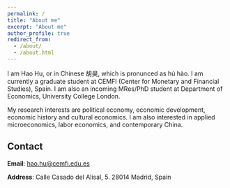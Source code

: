 ```yaml
---
permalink: /
title: "About me"
excerpt: "About me"
author_profile: true
redirect_from: 
  - /about/
  - /about.html
---
```


I am Hao Hu, or in Chinese 胡昊, which is pronunced as h&uacute; h&agrave;o. I am currently a graduate student at CEMFI (Center for Monetary and Financial Studies), Spain. I am also an incoming MRes/PhD student at Department of Economics, University College London.

My research interests are political economy, economic development, economic history and cultural economics. I am also interested in applied microeconomics, labor economics, and contemporary China.

Contact
------
**Email**: hao.hu@cemfi.edu.es

**Address**: Calle Casado del Alisal, 5. 28014 Madrid, Spain
